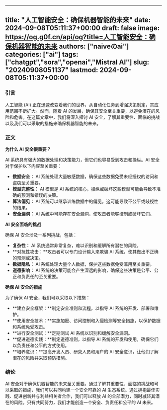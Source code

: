 
---
title: "人工智能安全：确保机器智能的未来"
date: 2024-09-08T05:11:37+00:00
draft: false
image: https://og.g0f.cn/api/og?title=人工智能安全：确保机器智能的未来
authors: ["naiveのai"]
categories: ["ai"]
tags: ["chatgpt","sora","openai","Mistral AI"]
slug: "20240908051137"
lastmod: 2024-09-08T05:11:37+00:00
---
### 引言

人工智能 (AI) 正在迅速改变着我们的世界，从自动化任务到增强决策制定，其应用范围不断扩大。然而，随着 AI 的发展，确保其安全至关重要，以避免潜在的风险和危害。在这篇文章中，我们将深入探讨 AI 安全，了解其重要性、面临的挑战以及我们可以采取的措施来确保机器智能的未来。

### 正文

**为什么 AI 安全很重要？**

AI 系统具有强大的数据处理和决策能力，但它们也容易受到攻击和操纵。AI 安全对于保护以下内容至关重要：

* **数据安全：** AI 系统处理大量敏感数据，确保这些数据免受未经授权的访问和盗窃至关重要。
* **模型完整性：** AI 模型是 AI 系统的核心，操纵或破坏这些模型可能会导致不准确的预测和错误的决策。
* **算法偏见：** AI 系统可以继承训练数据中的偏见，这可能导致不公平或歧视性的结果。
* **安全漏洞：** AI 系统中可能存在安全漏洞，使攻击者能够控制或破坏它们。

**AI 安全面临的挑战**

确保 AI 安全涉及一系列挑战，包括：

* **复杂性：** AI 系统通常非常复杂，难以识别和缓解所有潜在的风险。
* **对抗性攻击：**攻击者可以专门设计输入来欺骗 AI 系统，使其做出不正确的预测或决策。
* **数据隐私：** AI 系统处理大量个人数据，保护这些数据免受滥用至关重要。
* **道德影响：** AI 系统的决策可能会产生深远的影响，确保这些决策是公平、公正和负责任的至关重要。

**确保 AI 安全的措施**

为了确保 AI 安全，我们可以采取以下措施：

* **建立安全框架：**制定安全准则和流程，以指导 AI 系统的开发、部署和维护。
* **使用安全技术：**实施加密、访问控制和入侵检测等安全措施，以保护数据和系统免受攻击。
* **进行安全测试：**定期测试 AI 系统以识别和缓解安全漏洞。
* **促进道德实践：**制定道德准则，以指导 AI 系统的开发和使用，确保它们以负责任和公平的方式使用。
* **培养意识：**提高开发人员、研究人员和用户的 AI 安全意识，让他们了解潜在的风险并采取预防措施。

### 结论

AI 安全对于确保机器智能的未来至关重要。通过了解其重要性、面临的挑战和可以采取的措施，我们可以共同构建一个安全可靠的 AI 生态系统。通过拥抱最佳实践、促进创新并与利益相关者合作，我们可以释放 AI 的全部潜力，同时减轻其潜在的风险。只有共同努力，我们才能创造一个安全、负责任和公平的 AI 未来。